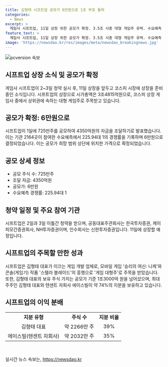 ```yaml
---
title: 김형태 시프트업 공모가 6만원으로 1조 부호 돌파
categories:
  - News
excerpt: >
  게임사 시프트업, 11일 상장 위한 공모가 확정. 3.5조 시총 대형 게임주 유력. 수요예측 225.94대 1 경쟁률, 6만원으로 결정. 이틀간 청약 받을 예정. 대표주관회사 한국투자증권 등. 대표의 보유 주식 가치 1조3000억 원.
feature_text: >
  게임사 시프트업, 11일 상장 위한 공모가 확정. 3.5조 시총 대형 게임주 유력. 수요예측 225.94대 1 경쟁률, 6만원으로 결정. 이틀간 청약 받을 예정. 대표주관회사 한국투자증권 등. 대표의 보유 주식 가치 1조3000억 원.
image: 'https://newsdao.kr/res/images/meta/newsdao_breakingnews.jpg'
---
```


<p><img src="https://newsdao.kr/res/images/meta/newsdao_breakingnews.jpg" alt="pcversion 속보" /></p>

<h2 data-ke-size="size26">시프트업 상장 소식 및 공모가 확정</h2>

<p data-ke-size="size16">게임사 시프트업이 2~3일 청약 실시 후, 11일 상장을 앞두고 코스피 시장에 상장을 준비 중인 소식입니다. 시프트업의 상장으로 시가총액은 3조4815억원으로, 코스피 상장 게임사 중에서 상위권에 속하는 대형 게임주로 주목받고 있습니다.</p>

<h2 data-ke-size="size24">공모가 확정: 6만원으로</h2>

<p data-ke-size="size16">시프트업이 1일에 725만주를 공모하여 4350억원의 자금을 조달하기로 발표했습니다. 이는 기관 2164곳이 참여한 수요예측에서 225.94대 1의 경쟁률을 기록하며 6만원으로 결정되었습니다. 이는 공모가 희망 범위 상단에 위치한 가격으로 확정되었습니다.</p>

<h2 data-ke-size="size24">공모 상세 정보</h2>

<ul>
    <li>공모 주식 수: 725만주</li>
    <li>조달 자금: 4350억원</li>
    <li>공모가: 6만원</li>
    <li>수요예측 경쟁률: 225.94대 1</li>
</ul>

<h2 data-ke-size="size24">청약 일정 및 주요 참여 기관</h2>

<p data-ke-size="size16">시프트업은 2일과 3일 이틀간 청약을 받으며, 공동대표주관회사는 한국투자증권, 제이피모간증권회사, NH투자증권이며, 인수회사는 신한투자증권입니다. 11일에 상장할 예정입니다.</p>

<h2 data-ke-size="size24">시프트업의 주목할 만한 성과</h2>

<p data-ke-size="size16">시프트업은 김형태 대표가 이끄는 게임 개발 업체로, 모바일 게임 '승리의 여신: 니케'와 콘솔(게임기) 작품 '스텔라 블레이드'의 흥행으로 '게임 대형주'로 주목을 받았습니다. 또한, 김형태 대표의 보유 주식 가치는 공모가 기준 1조3000억 원을 넘어섰으며, 최대주주인 김형태 대표와 텐센트 자회사 에이스빌이 약 74%의 지분을 보유하고 있습니다.</p>

<h2 data-ke-size="size24">시프트업의 이익 분배</h2>

<table>
    <tr>
        <td style="text-align: center; height: 17px;"><b>지분 유형</b></td>
        <td style="text-align: center; height: 17px;"><b>주식 수</b></td>
        <td style="text-align: center; height: 17px;"><b>지분 비율</b></td>
    </tr>
    <tr>
        <td style="text-align: center; height: 17px;">김형태 대표</td>
        <td style="text-align: center; height: 17px;">약 2266만 주</td>
        <td style="text-align: center; height: 17px;">39%</td>
    </tr>
    <tr>
        <td style="text-align: center; height: 17px;">에이스빌(텐센트 자회사)</td>
        <td style="text-align: center; height: 17px;">약 2032만 주</td>
        <td style="text-align: center; height: 17px;">35%</td>
    </tr>
</table>

<p data-ke-size="size16">&nbsp;</p>
실시간 뉴스 속보는, <a href="https://newsdao.kr" rel="dofollow">https://newsdao.kr</a>



